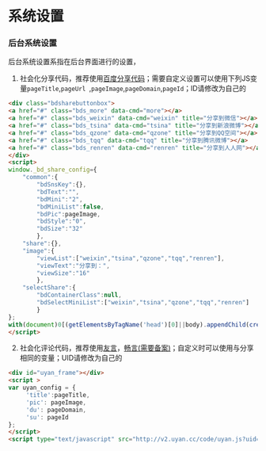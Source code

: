 # 系统设置

### 后台系统设置

后台系统设置系指在后台界面进行的设置，

1. 社会化分享代码，推荐使用[百度分享代码](http://share.baidu.com/code)；需要自定义设置可以使用下列JS变量`pageTitle`,`pageUrl `,`pageImage`,`pageDomain`,`pageId`；ID请修改为自己的
```html
<div class="bdsharebuttonbox">
<a href="#" class="bds_more" data-cmd="more"></a>
<a href="#" class="bds_weixin" data-cmd="weixin" title="分享到微信"></a>
<a href="#" class="bds_tsina" data-cmd="tsina" title="分享到新浪微博"></a>
<a href="#" class="bds_qzone" data-cmd="qzone" title="分享到QQ空间"></a>
<a href="#" class="bds_tqq" data-cmd="tqq" title="分享到腾讯微博"></a>
<a href="#" class="bds_renren" data-cmd="renren" title="分享到人人网"></a>
</div>
<script>
window._bd_share_config={
    "common":{
        "bdSnsKey":{},
        "bdText":"",
        "bdMini":"2",
        "bdMiniList":false,
        "bdPic":pageImage,
        "bdStyle":"0",
        "bdSize":"32"
        },
    "share":{},
    "image":{
        "viewList":["weixin","tsina","qzone","tqq","renren"],
        "viewText":"分享到：",
        "viewSize":"16"
        },
    "selectShare":{
        "bdContainerClass":null,
        "bdSelectMiniList":["weixin","tsina","qzone","tqq","renren"]
        }
};
with(document)0[(getElementsByTagName('head')[0]||body).appendChild(createElement('script')).src='http://bdimg.share.baidu.com/static/api/js/share.js?v=89860593.js?cdnversion='+~(-new Date()/36e5)];
</script>
```

2. 社会化评论代码，推荐使用[友言](http://www.uyan.cc/getcode)，[畅言(需要备案)](http://changyan.kuaizhan.com/)；自定义时可以使用与分享相同的变量；UID请修改为自己的

```html
<div id="uyan_frame"></div>
<script >
var uyan_config = {
     'title':pageTitle,
     'pic': pageImage,
     'du': pageDomain,
     'su': pageId
};
</script>
<script type="text/javascript" src="http://v2.uyan.cc/code/uyan.js?uid=93072"></script>
```

